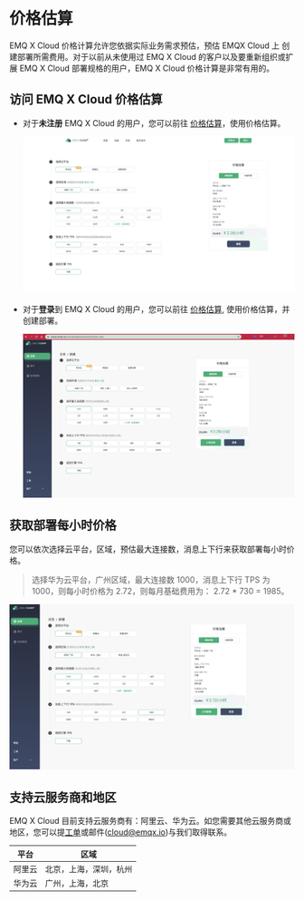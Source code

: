 # 价格估算

EMQ X Cloud  价格计算允许您依据实际业务需求预估，预估 EMQX Cloud 上 创建部署所需费用。对于以前从未使用过 EMQ X Cloud 的客户以及要重新组织或扩展 EMQ X Cloud 部署规格的用户，EMQ X Cloud  价格计算是非常有用的。



## 访问 EMQ X Cloud 价格估算

* 对于**未注册** EMQ X Cloud 的用户，您可以前往 [价格估算](https://cloud.emqx.cn/calculator)，使用价格估算。

  ![calculator](./_assets/calculator.png)

* 对于**登录**到 EMQ X Cloud 的用户，您可以前往 [价格估算](https://cloud.emqx.cn/console/deployments/0?oper=new), 使用价格估算，并创建部署。

  ![calculator](./_assets/console_calculator.png)



## 获取部署每小时价格

您可以依次选择云平台，区域，预估最大连接数，消息上下行来获取部署每小时价格。

> 选择华为云平台，广州区域，最大连接数 1000，消息上下行 TPS 为 1000，则每小时价格为 2.72，则每月基础费用为： 2.72 * 730 = 1985。

![deployment_price](./_assets/deployment_price.png)



## 支持云服务商和地区

EMQ X Cloud 目前支持云服务商有：阿里云、华为云。如您需要其他云服务商或地区，您可以提[工单](../contact.md)或邮件(cloud@emqx.io)与我们取得联系。

| 平台   | 区域                   |
| ------ | ---------------------- |
| 阿里云 | 北京，上海，深圳，杭州 |
| 华为云 | 广州，上海，北京       |

